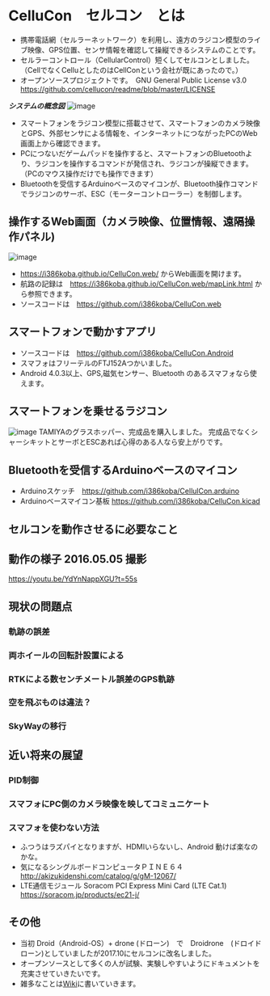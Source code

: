 # CelluCon　セルコン　とは
* 携帯電話網（セルラーネットワーク）を利用し、遠方のラジコン模型のライブ映像、GPS位置、センサ情報を確認して操縦できるシステムのことです。
* セルラーコントロール（CellularControl）短くしてセルコンとしました。 （CellでなくCelluとしたのはCellConという会社が既にあったので。）
* オープンソースプロジェクトです。　GNU General Public License v3.0　https://github.com/cellucon/readme/blob/master/LICENSE

**_システムの概念図_**
![image](https://github.com/cellucon/readme/blob/master/diagram.png)
* スマートフォンをラジコン模型に搭載させて、スマートフォンのカメラ映像とGPS、外部センサによる情報を、インターネットにつながったPCのWeb画面上から確認できます。
* PCにつないだゲームパッドを操作すると、スマートフォンのBluetoothより、ラジコンを操作するコマンドが発信され、ラジコンが操縦できます。
（PCのマウス操作だけでも操作できます）
* Bluetoothを受信するArduinoベースのマイコンが、Bluetooth操作コマンドでラジコンのサーボ、ESC（モーターコントローラー）を制御します。

## 操作するWeb画面（カメラ映像、位置情報、遠隔操作パネル)
![image](https://github.com/cellucon/readme/blob/master/web-pilot.png)
* https://i386koba.github.io/CelluCon.web/ からWeb画面を開けます。
* 航路の記録は　https://i386koba.github.io/CelluCon.web/mapLink.html から参照できます。
* ソースコードは　https://github.com/i386koba/CelluCon.web
　
## スマートフォンで動かすアプリ
* ソースコードは　https://github.com/i386koba/CelluCon.Android
* スマフォはフリーテルのFTJ152Aつかいました。
* Android 4.0.3以上、GPS,磁気センサー、Bluetooth のあるスマフォなら使えます。

## スマートフォンを乗せるラジコン
![image](https://github.com/cellucon/readme/blob/master/rover.png)
TAMIYAのグラスホッパー、完成品を購入しました。
完成品でなくシャーシキットとサーボとESCあれば心得のある人なら安上がりです。

## Bluetoothを受信するArduinoベースのマイコン
* Arduinoスケッチ　https://github.com/i386koba/CellulCon.arduino
* Arduinoベースマイコン基板 https://github.com/i386koba/CelluCon.kicad

## セルコンを動作させるに必要なこと

## 動作の様子 2016.05.05 撮影
https://youtu.be/YdYnNappXGU?t=55s


## 現状の問題点
### 軌跡の誤差

### 両ホイールの回転計設置による

### RTKによる数センチメートル誤差のGPS軌跡

### 空を飛ぶものは違法？

### SkyWayの移行


## 近い将来の展望
### PID制御

### スマフォにPC側のカメラ映像を映してコミュニケート

### スマフォを使わない方法
* ふつうはラズパイとなりますが、HDMIいらないし、Android 動けば楽なのかな。
* 気になるシングルボードコンピュータＰＩＮＥ６４　http://akizukidenshi.com/catalog/g/gM-12067/
* LTE通信モジュール Soracom PCI Express Mini Card (LTE Cat.1) https://soracom.jp/products/ec21-j/


## その他 
* 当初 Droid（Android-OS）+ drone (ドローン)　で　Droidrone　(ドロイドローン)としていましたが2017.10にセルコンに改名しました。
* オープンソースとして多くの人が試験、実験しやすいようにドキュメントを充実させていきたいです。
* 雑多なことは[Wiki](https://github.com/cellucon/readme/wiki)に書いていきます。
